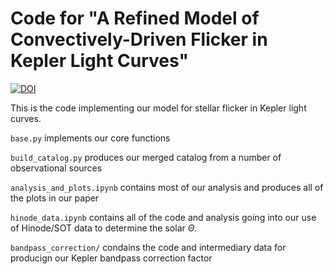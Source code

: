 # Code for "A Refined Model of Convectively-Driven Flicker in Kepler Light Curves"

[![DOI](https://zenodo.org/badge/DOI/10.5281/zenodo.4444282.svg)](https://doi.org/10.5281/zenodo.4444282)

This is the code implementing our model for stellar flicker in Kepler light curves.

`base.py` implements our core functions

`build_catalog.py` produces our merged catalog from a number of observational sources

`analysis_and_plots.ipynb` contains most of our analysis and produces all of the plots in our paper

`hinode_data.ipynb` contains all of the code and analysis going into our use of Hinode/SOT data to determine the solar $\Theta$.

`bandpass_correction/` condains the code and intermediary data for producign our Kepler bandpass correction factor